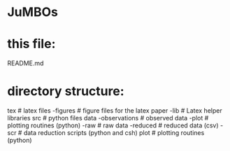 # JuMBOs

# this file:
README.md 

# directory structure:
tex            # latex files
 -figures      # figure files for the latex paper
 -lib	       # Latex helper libraries
src	       # python files
data
 -observations # observed data
 -plot	       # plotting routines (python)
 -raw	       # raw data
 -reduced      # reduced data (csv)
 -scr	       # data reduction scripts (python and csh)
plot  	       # plotting routines (python)
